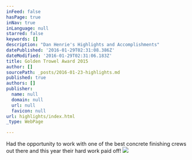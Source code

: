 ```yaml
---
inFeed: false
hasPage: true
inNav: true
inLanguage: null
starred: false
keywords: []
description: "Dan Henrie's Highlights and Accomplishments"
datePublished: '2016-01-29T02:31:08.386Z'
dateModified: '2016-01-29T02:31:06.183Z'
title: Golden Trowel Award 2015
author: []
sourcePath: _posts/2016-01-23-highlights.md
published: true
authors: []
publisher:
  name: null
  domain: null
  url: null
  favicon: null
url: highlights/index.html
_type: WebPage

---
```

Had the opportunity to work with one of the best concrete finishing crews out there and this year their hard work paid off!
![](https://the-grid-user-content.s3-us-west-2.amazonaws.com/3bffa4ad-6a60-4021-92af-11792eaae8cd.jpg)